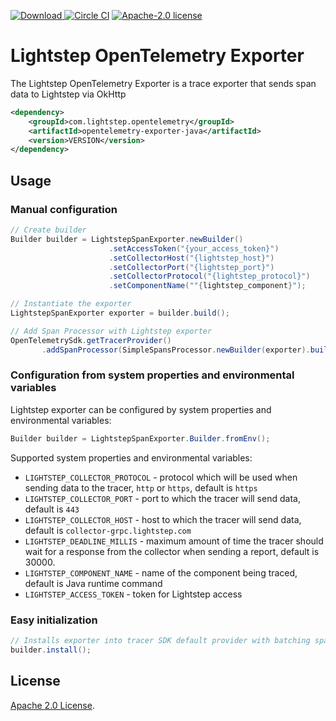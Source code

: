 [ ![Download](https://api.bintray.com/packages/lightstep/maven/lightstep-opentelemetry-exporter/images/download.svg) ](https://bintray.com/lightstep/maven/lightstep-opentelemetry-exporter) [![Circle CI](https://circleci.com/gh/lightstep/opentelemetry-exporter-java.svg?style=shield)](https://circleci.com/gh/lightstep/opentelemetry-exporter-java) [![Apache-2.0 license](https://img.shields.io/badge/license-Apache%202.0-blue.svg)](https://opensource.org/licenses/Apache-2.0)

# Lightstep OpenTelemetry Exporter

The Lightstep OpenTelemetry Exporter is a trace exporter that sends span data to Lightstep via OkHttp

```xml
<dependency>
    <groupId>com.lightstep.opentelemetry</groupId>
    <artifactId>opentelemetry-exporter-java</artifactId>
    <version>VERSION</version>
</dependency>
```

## Usage

### Manual configuration

```java
// Create builder
Builder builder = LightstepSpanExporter.newBuilder()
                      .setAccessToken("{your_access_token}")
                      .setCollectorHost("{lightstep_host}")
                      .setCollectorPort("{lightstep_port}")
                      .setCollectorProtocol("{lightstep_protocol}")
                      .setComponentName(""{lightstep_component}");

// Instantiate the exporter
LightstepSpanExporter exporter = builder.build();

// Add Span Processor with Lightstep exporter
OpenTelemetrySdk.getTracerProvider()
       .addSpanProcessor(SimpleSpansProcessor.newBuilder(exporter).build());
```

### Configuration from system properties and environmental variables

Lightstep exporter can be configured by system properties and environmental variables:

```java
Builder builder = LightstepSpanExporter.Builder.fromEnv();
```

Supported system properties and environmental variables:

* `LIGHTSTEP_COLLECTOR_PROTOCOL` - protocol which will be used when sending data to the tracer, `http` or `https`, default is `https`
* `LIGHTSTEP_COLLECTOR_PORT` -  port to which the tracer will send data, default is `443`
* `LIGHTSTEP_COLLECTOR_HOST` -  host to which the tracer will send data, default is `collector-grpc.lightstep.com`
* `LIGHTSTEP_DEADLINE_MILLIS` - maximum amount of time the tracer should wait for a response from the collector when sending a report, default is 30000.
* `LIGHTSTEP_COMPONENT_NAME` - name of the component being traced, default is Java runtime command
* `LIGHTSTEP_ACCESS_TOKEN` - token for Lightstep access

### Easy initialization

```java
// Installs exporter into tracer SDK default provider with batching span processor.
builder.install();
```

## License

[Apache 2.0 License](./LICENSE).
